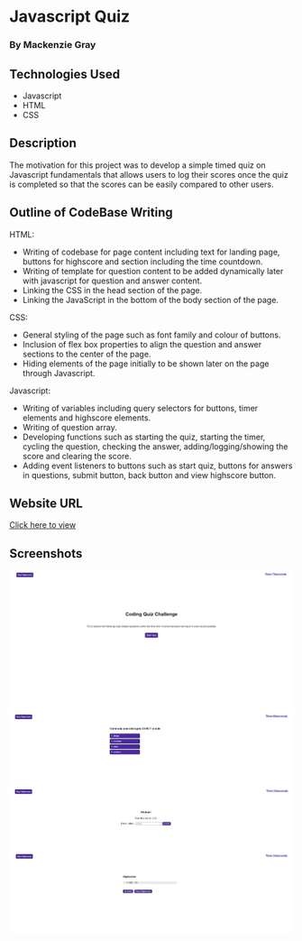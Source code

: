 # Javascript Quiz 

### By Mackenzie Gray   

## Technologies Used

- Javascript 
- HTML
- CSS

## Description 

The motivation for this project was to develop a simple timed quiz on Javascript fundamentals that allows users to log their scores once the quiz is completed so that the scores can be easily compared to other users. 

## Outline of CodeBase Writing 

HTML:
- Writing of codebase for page content including text for landing page, buttons for highscore and section including the time countdown. 
- Writing of template for question content to be added dynamically later with javascript for question and answer content.
- Linking the CSS in the head section of the page.
- Linking the JavaScript in the  bottom of the body section of the page. 

CSS:
- General styling of the page such as font family and colour of buttons.
- Inclusion of flex box properties to align the question and answer sections to the center of the page.
- Hiding elements of the page initially to be shown later on the page through Javascript. 

Javascript:
- Writing of variables including query selectors for buttons, timer elements and highscore elements.
- Writing of question array. 
- Developing functions such as starting the quiz, starting the timer, cycling the question, checking the answer, adding/logging/showing the score and clearing the score. 
- Adding event listeners to buttons such as start quiz, buttons for answers in questions, submit button, back button and view highscore button. 

## Website URL
[Click here to view](https://mdkgray.github.io/javascript_API_quiz/)

## Screenshots
![Screenshot-1](./Assets/Screenshots/JS_Quiz1.PNG)
![Screenshot-2](./Assets/Screenshots/JS_Quiz2.PNG)
![Screenshot-3](./Assets/Screenshots/JS_Quiz3.PNG)
![Screenshot-4](./Assets/Screenshots/JS_Quiz4.PNG)